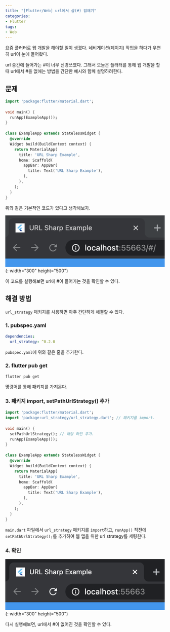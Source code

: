 ```yaml
---
title: "[Flutter/Web] url에서 샵(#) 없애기"
categories:
- Flutter
tags:
- Web
---
```


요즘 플러터로 웹 개발을 해야할 일이 생겼다. 네비게이션(페이지) 작업을 하다가 우연히 url이 눈에 들어왔다.

url 중간에 들어가는 #이 너무 신경쓰였다. 그래서 오늘은 플러터를 통해 웹 개발을 할 때 url에서 #을 없애는 방법을 간단한 예시와 함께 설명하려한다.

## 문제

``` dart
import 'package:flutter/material.dart';

void main() {
  runApp(ExampleApp());
}

class ExampleApp extends StatelessWidget {
  @override
  Widget build(BuildContext context) {
    return MaterialApp(
      title: 'URL Sharp Example',
      home: Scaffold(
        appBar: AppBar(
          title: Text('URL Sharp Example'),
        ),
      ),
    );
  }
}
```

위와 같은 기본적인 코드가 있다고 생각해보자.

![](/assets/flutter/URLSharp/Example1.png){: width="300" height="500"}

이 코드를 실행해보면 url에 #이 들어가는 것을 확인할 수 있다.
## 해결 방법

`url_strategy` 패키지를 사용하면 아주 간단하게 해결할 수 있다.

### 1. pubspec.yaml

``` yaml
dependencies:
  url_strategy: ^0.2.0
```

`pubspec.yaml`에 위와 같은 줄을 추가한다.

### 2. flutter pub get

``` console
flutter pub get
```

명령어를 통해 패키지를 가져온다.

### 3. 패키지 import, setPathUrlStrategy() 추가

``` dart
import 'package:flutter/material.dart';
import 'package:url_strategy/url_strategy.dart'; // 패키지를 import.

void main() {
  setPathUrlStrategy(); // 해당 라인 추가.
  runApp(ExampleApp());
}

class ExampleApp extends StatelessWidget {
  @override
  Widget build(BuildContext context) {
    return MaterialApp(
      title: 'URL Sharp Example',
      home: Scaffold(
        appBar: AppBar(
          title: Text('URL Sharp Example'),
        ),
      ),
    );
  }
}
```

`main.dart` 파일에서 `url_strategy` 패키지를 `import`하고, `runApp()` 직전에 `setPathUrlStrategy();`를 추가하여 웹 앱을 위한 url strategy를 세팅한다.

### 4. 확인

![](/assets/flutter/URLSharp/Example2.png){: width="300" height="500"}

다시 실행해보면, url에서 #이 없어진 것을 확인할 수 있다.
